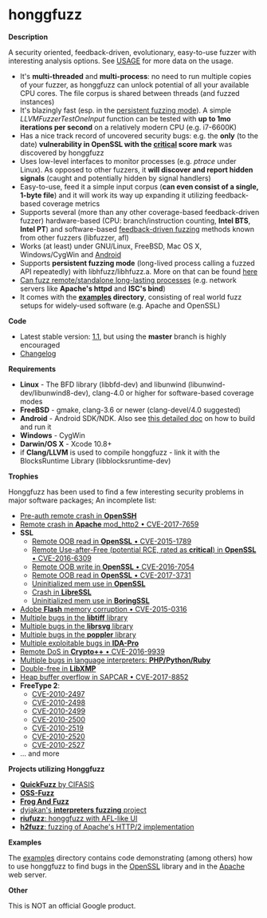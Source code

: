 # honggfuzz #

**Description**

A security oriented, feedback-driven, evolutionary, easy-to-use fuzzer with interesting analysis options. See [USAGE](https://github.com/google/honggfuzz/blob/master/docs/USAGE.md) for more data on the usage.

  * It's __multi-threaded__ and __multi-process__: no need to run multiple copies of your fuzzer, as honggfuzz can unlock potential of all your available CPU cores. The file corpus is shared between threads (and fuzzed instances)
  * It's blazingly fast (esp. in the [persistent fuzzing mode](https://github.com/google/honggfuzz/blob/master/docs/PersistentFuzzing.md)). A simple _LLVMFuzzerTestOneInput_ function can be tested with __up to 1mo iterations per second__ on a relatively modern CPU (e.g. i7-6600K)
  * Has a nice track record of uncovered security bugs: e.g. the __only__ (to the date) __vulnerability in OpenSSL with the [critical](https://www.openssl.org/news/secadv/20160926.txt) score mark__ was discovered by honggfuzz
  * Uses low-level interfaces to monitor processes (e.g. _ptrace_ under Linux). As opposed to other fuzzers, it __will discover and report hidden signals__ (caught and potentially hidden by signal handlers)
  * Easy-to-use, feed it a simple input corpus (__can even consist of a single, 1-byte file__) and it will work its way up expanding it utilizing feedback-based coverage metrics
  * Supports several (more than any other coverage-based feedback-driven fuzzer) hardware-based (CPU: branch/instruction counting, __Intel BTS__, __Intel PT__) and software-based [feedback-driven fuzzing](https://github.com/google/honggfuzz/blob/master/docs/FeedbackDrivenFuzzing.md) methods known from other fuzzers (libfuzzer, afl)
  * Works (at least) under GNU/Linux, FreeBSD, Mac OS X, Windows/CygWin and [Android](https://github.com/google/honggfuzz/blob/master/docs/Android.md)
  * Supports __persistent fuzzing mode__ (long-lived process calling a fuzzed API repeatedly) with libhfuzz/libhfuzz.a. More on that can be found [here](https://github.com/google/honggfuzz/blob/master/docs/PersistentFuzzing.md)
  * [Can fuzz remote/standalone long-lasting processes](https://github.com/google/honggfuzz/blob/master/docs/AttachingToPid.md) (e.g. network servers like __Apache's httpd__ and __ISC's bind__)
  * It comes with the __[examples](https://github.com/google/honggfuzz/tree/master/examples) directory__, consisting of real world fuzz setups for widely-used software (e.g. Apache and OpenSSL)

**Code**

  * Latest stable version: [1.1](https://github.com/google/honggfuzz/releases), but using the __master__ branch is highly encouraged
  * [Changelog](https://github.com/google/honggfuzz/blob/master/CHANGELOG)

**Requirements**

  * **Linux** - The BFD library (libbfd-dev) and libunwind (libunwind-dev/libunwind8-dev), clang-4.0 or higher for software-based coverage modes
  * **FreeBSD** - gmake, clang-3.6 or newer (clang-devel/4.0 suggested)
  * **Android** - Android SDK/NDK. Also see [this detailed doc](https://github.com/google/honggfuzz/blob/master/docs/Android.md) on how to build and run it
  * **Windows** - CygWin
  * **Darwin/OS X** - Xcode 10.8+
  * if **Clang/LLVM** is used to compile honggfuzz - link it with the BlocksRuntime Library (libblocksruntime-dev)

**Trophies**

Honggfuzz has been used to find a few interesting security problems in major software packages; An incomplete list:

  * [Pre-auth remote crash in __OpenSSH__](https://anongit.mindrot.org/openssh.git/commit/?id=28652bca29046f62c7045e933e6b931de1d16737)
  * [Remote crash in __Apache__ mod\_http2 • CVE-2017-7659](http://seclists.org/oss-sec/2017/q2/504)
  * __SSL__
    * [Remote OOB read in __OpenSSL__ • CVE-2015-1789]( https://cve.mitre.org/cgi-bin/cvename.cgi?name=CVE-2015-1789)
    * [Remote Use-after-Free (potential RCE, rated as __critical__) in __OpenSSL__ • CVE-2016-6309](https://www.openssl.org/news/secadv/20160926.txt)
    * [Remote OOB write in __OpenSSL__ • CVE-2016-7054](https://www.openssl.org/news/secadv/20161110.txt)
    * [Remote OOB read in __OpenSSL__ • CVE-2017-3731](https://www.openssl.org/news/secadv/20170126.txt)
    * [Uninitialized mem use in __OpenSSL__](https://github.com/openssl/openssl/commit/bd5d27c1c6d3f83464ddf5124f18a2cac2cbb37f)
    * [Crash in __LibreSSL__](https://github.com/openbsd/src/commit/c80d04452814d5b0e397817ce4ed34edb4eb520d)
    * [Uninitialized mem use in __BoringSSL__](https://github.com/boringssl/boringssl/commit/7dccc71e08105b100c3acd56fa5f6fc1ba9b71d3)
  * [Adobe __Flash__ memory corruption • CVE-2015-0316](http://cve.mitre.org/cgi-bin/cvename.cgi?name=CVE-2015-0316)
  * [Multiple bugs in the __libtiff__ library](http://bugzilla.maptools.org/buglist.cgi?query_format=advanced;emailreporter1=1;email1=robert@swiecki.net;product=libtiff;emailtype1=substring)
  * [Multiple bugs in the __librsvg__ library](https://bugzilla.gnome.org/buglist.cgi?query_format=advanced;emailreporter1=1;email1=robert%40swiecki.net;product=librsvg;emailtype1=substring)
  * [Multiple bugs in the __poppler__ library](http://lists.freedesktop.org/archives/poppler/2010-November/006726.html)
  * [Multiple exploitable bugs in __IDA-Pro__](https://www.hex-rays.com/bugbounty.shtml)
  * [Remote DoS in __Crypto++__ • CVE-2016-9939](http://www.openwall.com/lists/oss-security/2016/12/12/7)
  * [Multiple bugs in language interpreters: __PHP/Python/Ruby__](https://github.com/dyjakan/interpreter-bugs)
  * [Double-free in __LibXMP__](https://github.com/cmatsuoka/libxmp/commit/bd1eb5cfcd802820073504c234c3f735e96c3355)
  * [Heap buffer overflow in SAPCAR • CVE-2017-8852](https://www.coresecurity.com/blog/sapcar-heap-buffer-overflow-crash-exploit)
  * __FreeType 2__:
    * [CVE-2010-2497](https://bugzilla.redhat.com/show_bug.cgi?id=CVE-2010-2497)
    * [CVE-2010-2498](https://bugzilla.redhat.com/show_bug.cgi?id=CVE-2010-2498)
    * [CVE-2010-2499](https://bugzilla.redhat.com/show_bug.cgi?id=CVE-2010-2499)
    * [CVE-2010-2500](https://bugzilla.redhat.com/show_bug.cgi?id=CVE-2010-2500)
    * [CVE-2010-2519](https://bugzilla.redhat.com/show_bug.cgi?id=CVE-2010-2519)
    * [CVE-2010-2520](https://bugzilla.redhat.com/show_bug.cgi?id=CVE-2010-2520)
    * [CVE-2010-2527](https://bugzilla.redhat.com/show_bug.cgi?id=CVE-2010-2527)
  * ... and more

**Projects utilizing Honggfuzz**
  * [__QuickFuzz__ by CIFASIS](http://quickfuzz.org)
  * [__OSS-Fuzz__](https://github.com/google/oss-fuzz)
  * [__Frog And Fuzz__](https://github.com/warsang/FrogAndFuzz/tree/develop)
  * [dyjakan's __interpreters fuzzing__ project](https://github.com/dyjakan/interpreter-bugs)
  * [__riufuzz__: honggfuzz with AFL-like UI](https://github.com/riusksk/riufuzz)
  * [__h2fuzz__: fuzzing of Apache's HTTP/2 implementation](https://github.com/icing/h2fuzz)

**Examples**

The [examples](https://github.com/google/honggfuzz/tree/master/examples/)
directory contains code demonstrating (among others) how to use honggfuzz to find bugs in the
[OpenSSL](https://github.com/google/honggfuzz/tree/master/examples/openssl)
library and in the [Apache](https://github.com/google/honggfuzz/tree/master/examples/apache)
web server.

**Other**

This is NOT an official Google product.
